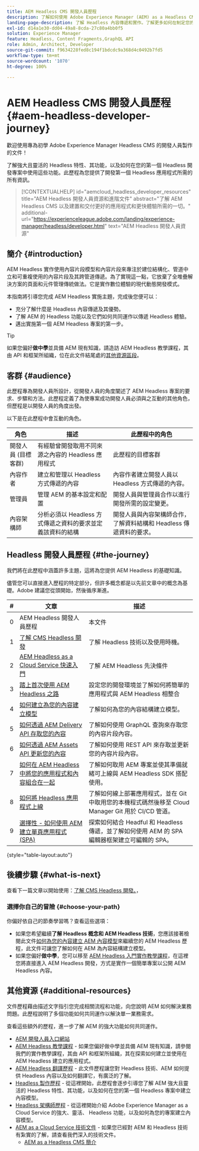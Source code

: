 ```yaml
---
title: AEM Headless CMS 開發人員歷程
description: 了解如何使用 Adobe Experience Manager (AEM) as a Headless CMS 進行 Headless 開發。了解如何使用內容模型、內容片段和 GraphQL API 等功能來增強 Headless 內容傳遞。
landing-page-description: 了解 Headless 內容傳遞和實作。了解更多如何在制定您的業務策略。
exl-id: d14a1e30-dd04-49a8-8cda-27c80a4bb0f5
solution: Experience Manager
feature: Headless, Content Fragments,GraphQL API
role: Admin, Architect, Developer
source-git-commit: f9634228fed8c194f1bdcdc9a368d4c0492b7fd5
workflow-type: tm+mt
source-wordcount: '1070'
ht-degree: 100%

---
```


# AEM Headless CMS 開發人員歷程 {#aem-headless-developer-journey}

歡迎使用專為初學 Adobe Experience Manager Headless CMS 的開發人員製作的文件！

了解強大且靈活的 Headless 特性、其功能，以及如何在您的第一個 Headless 開發專案中使用這些功能。此歷程為您提供了開發第一個 Headless 應用程式所需的所有資訊。

>[!CONTEXTUALHELP]
>id="aemcloud_headless_developer_resources"
>title="AEM Headless 開發人員資源和進階文件"
>abstract="了解 AEM Headless CMS 以及建置和交付更好的應用程式和更快體驗所需的一切。"
>additional-url="https://experienceleague.adobe.com/landing/experience-manager/headless/developer.html" text="AEM Headless 開發人員資源"


## 簡介 {#introduction}

AEM Headless 實作使用內容片段模型和內容片段來專注於建位結構化、管道中立和可重複使用的內容片段及其跨管道傳遞。為了實現這一點，它放棄了全堆疊解決方案的頁面和元件管理傳統做法。它是實作數位體驗的現代動態開發模式。

本指南將引導您完成 AEM Headless 實施主題，完成後您便可以：

* 充分了解什麼是 Headless 內容傳遞及其優勢。
* 了解 AEM 的 Headless 功能以及它們如何共同運作以傳遞 Headless 體驗。
* 邁出實施第一個 AEM Headless 專案的第一步。

>[!TIP]
>
> 如果您偏好&#x200B;**做中學**&#x200B;並具備 AEM 現有知識，請造訪 AEM Headless 教學課程，其由 API 和框架所組織，位在此文件結尾處的[其他資源區段](#additional-resources)。

## 客群 {#audience}

此歷程專為開發人員所設計，從開發人員的角度闡述了 AEM Headless 專案的要求、步驟和方法。此歷程定義了為使專案成功開發人員必須與之互動的其他角色，但歷程是以開發人員的角度出發。

以下是在此歷程中會互動的角色。

| 角色 | 描述 | 此歷程中的角色 |
|---|---|---|
| 開發人員 (目標客群) | 有經驗曾開發取用不同來源之內容的 Headless 應用程式 | 此歷程的目標客群 |
| 內容作者 | 建立和管理以 Headless 方式傳遞的內容 | 內容作者建立開發人員以 Headless 方式傳遞的內容。 |
| 管理員 | 管理 AEM 的基本設定和配置 | 開發人員與管理員合作以進行開發所需的設定變更。 |
| 內容架構師 | 分析必須以 Headless 方式傳遞之資料的要求並定義該資料的結構 | 開發人員與內容架構師合作，了解資料結構和 Headless 傳遞資料的要求。 |

## Headless 開發人員歷程 {#the-journey}

我們將在此歷程中涵蓋許多主題，這將為您提供 AEM Headless 的基礎知識。

儘管您可以直接進入歷程的特定部分，但許多概念都是以先前文章中的概念為基礎。Adobe 建議您從頭開始，然後循序漸進。

| # | 文章 | 描述 |
|---|---|---|
| 0 | AEM Headless 開發人員歷程 | 本文件 |
| 1 | [了解 CMS Headless 開發](learn-about.md) | 了解 Headless 技術以及使用時機。 |
| 2 | [AEM Headless as a Cloud Service 快速入門](getting-started.md) | 了解 AEM Headless 先決條件 |
| 3 | [踏上首次使用 AEM Headless 之路](path-to-first-experience.md) | 設定您的開發環境並了解如何將簡單的應用程式與 AEM Headless 相整合 |
| 4 | [如何建立為您的內容建立模型](model-your-content.md) | 了解如何為您的內容結構建立模型。 |
| 5 | [如何透過 AEM Delivery API 存取您的內容](access-your-content.md) | 了解如何使用 GraphQL 查詢來存取您的內容片段內容。 |
| 6 | [如何透過 AEM Assets API 更新您的內容](update-your-content.md) | 了解如何使用 REST API 來存取並更新您的內容片段內容。 |
| 7 | [如何在 AEM Headless 中將您的應用程式和內容組合在一起](put-it-all-together.md)  | 了解如何取用 AEM 專案並使其準備就緒可上線與 AEM Headless SDK 搭配使用。 |
| 8 | [如何將 Headless 應用程式上線](go-live.md) | 了解如何線上部署應用程式，並在 Git 中取用您的本機程式碼然後移至 Cloud Manager Git 用於 CI/CD 管道。 |
| 9 | [選擇性 - 如何使用 AEM 建立單頁應用程式 (SPA)](create-spa.md) | 探索如何結合 Headful 和 Headless 傳遞，並了解如何使用 AEM 的 SPA 編輯器框架建立可編輯的 SPA。 |

{style="table-layout:auto"}

## 後續步驟 {#what-is-next}

查看下一篇文章以開始使用：[了解 CMS Headless 開發。](learn-about.md)，

### 選擇你自己的冒險 {#choose-your-path}

你偏好依自己的節奏學習嗎？查看這些選項：

* 如果您希望繼續&#x200B;**了解 Headless 概念和 AEM Headless 技術**，您應該接著檢閱此文件[如何為您的內容建立 AEM 內容模型](model-your-content.md)來繼續您的 AEM Headless 歷程，此文件可讓您了解如何在 AEM 為內容結構建立模型。
* 如果您偏好&#x200B;**做中學**，您可以移至 [AEM Headless 入門實作教學課程](https://experienceleague.adobe.com/docs/experience-manager-learn/getting-started-with-aem-headless/graphql/multi-step/overview.html)，在這裡您將直接進入 AEM Headless 開發，方式是實作一個簡單專案以公開 AEM Headless 內容。

## 其他資源 {#additional-resources}

文件歷程藉由描述文字指引您完成相關流程和功能，向您說明 AEM 如何解決業務問題。此歷程說明了多個功能如何共同運作以解決單一業務需求。

查看這些額外的歷程，進一步了解 AEM 的強大功能如何共同運作。

* [AEM 開發人員入口網站](https://experienceleague.adobe.com/landing/experience-manager/headless/developer.html)
* [AEM Headless 教學課程](https://experienceleague.adobe.com/docs/experience-manager-learn/getting-started-with-aem-headless/overview.html) - 如果您偏好做中學並具備 AEM 現有知識，請參閱我們的實作教學課程，其由 API 和框架所組織，其在探索如何建立並使用在 AEM Headless 建立的應用程式。
* [AEM Headless 翻譯歷程](/help/journey-headless/translation/overview.md) - 此文件歷程讓您對 Headless 技術、AEM 如何提供 Headless 內容以及如何翻譯它，有廣泛的了解。
* [Headless 製作歷程](/help/journey-headless/author/overview.md) - 從這裡開始，此歷程會逐步引導您了解 AEM 強大且靈活的 Headless 特性、其功能，以及如何在您的第一個 Headless 專案中建立內容模型。
* [Headless 架構師歷程](/help/journey-headless/architect/overview.md) - 從這裡開始介紹 Adobe Experience Manager as a Cloud Service 的強大、靈活、 Headless 功能，以及如何為您的專案建立內容模型。
* [AEM as a Cloud Service 技術文件](https://experienceleague.adobe.com/docs/experience-manager-cloud-service.html) - 如果您已經對 AEM 和 Headless 技術有紮實的了解，請查看我們深入的技術文件。
   * [AEM as a Headless CMS 簡介](/help/headless/introduction.md)
